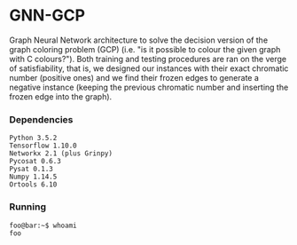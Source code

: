 # GNN-GCP
Graph Neural Network architecture to solve the decision version of the graph coloring problem (GCP) (i.e. "is it possible
to colour the given graph with C colours?"). Both training and testing procedures are ran on the verge of satisfiability, that is,
we designed our instances with their exact chromatic number (positive ones) and we find their frozen edges to generate a negative
instance (keeping the previous chromatic number and inserting the frozen edge into the graph).


### Dependencies
```
Python 3.5.2
Tensorflow 1.10.0
Networkx 2.1 (plus Grinpy)
Pycosat 0.6.3
Pysat 0.1.3
Numpy 1.14.5
Ortools 6.10

```
### Running
```console
foo@bar:~$ whoami
foo
```
